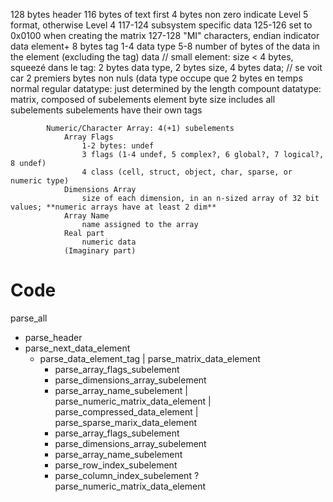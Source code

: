 128 bytes header
    116 bytes of text
        first 4 bytes non zero indicate Level 5 format, otherwise Level 4
    117-124 subsystem specific data
    125-126 set to 0x0100 when creating the matrix
    127-128 "MI" characters, endian indicator
data element+
    8 bytes tag
        1-4 data type
        5-8 number of bytes of the data in the element (excluding the tag)
    data
    // small element: size < 4 bytes, squeezé dans le tag: 2 bytes data type, 2 bytes size, 4 bytes data;
    // se voit car 2 premiers bytes non nuls (data type occupe que 2 bytes en temps normal
        regular datatype: just determined by the length
        compount datatype: matrix, composed of subelements
            element byte size includes all subelements
            subelements have their own tags

            Numeric/Character Array: 4(+1) subelements
                Array Flags
                    1-2 bytes: undef
                    3 flags (1-4 undef, 5 complex?, 6 global?, 7 logical?, 8 undef)
                    4 class (cell, struct, object, char, sparse, or numeric type)
                Dimensions Array
                    size of each dimension, in an n-sized array of 32 bit values; **numeric arrays have at least 2 dim**
                Array Name
                    name assigned to the array
                Real part
                    numeric data
                (Imaginary part)

# Code
parse_all
  - parse_header
  - parse_next_data_element
    - parse_data_element_tag
    | parse_matrix_data_element
      - parse_array_flags_subelement
      - parse_dimensions_array_subelement
      - parse_array_name_subelement
      | parse_numeric_matrix_data_element
    | parse_compressed_data_element
    | parse_sparse_marix_data_element
      - parse_array_flags_subelement
      - parse_dimensions_array_subelement
      - parse_array_name_subelement
      * parse_row_index_subelement
      * parse_column_index_subelement
      ? parse_numeric_matrix_data_element
